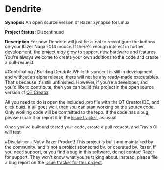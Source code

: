 # Dendrite

**Synopsis**
An open source version of Razer Synapse for Linux

**Project Status:** Discontinued

**Description**
For now, Dendrite will just be a tool to reconfigure the buttons on your Razer Naga 2014 mouse. If there's enough interest in further development, the project *may* grow to support new hardware and features. You're always welcome to create your own additions to the code and create a pull-request.

#Contributing / Building Dendrite
While this project is still in development and without an alpha release, there will not be any ready-made executables. That's because it's still unfinished. However, if you're a developer, and you'd like to contribute, then you can build this project in the open source version of [QT Creator](https://www.qt.io/download-open-source/).

All you need to do is open the included .pro file with the QT Creator IDE, and click build. If all goes well, then you can start working on the source code. Only working code will be committed to the repo. If the code has a bug, please repair it or report it in the [issue tracker](https://github.com/cozylife/dendrite/issues), as usual.

Once you've built and tested your code, create a pull request, and Travis CI will test 

#Disclaimer - Not a Razer Product!
This project is built and maintained by the community, and is not a project sponsored by, or operated by, [Razer](https://razerzone.com). If you need support, or you find a bug in this software, do not contact Razer for support. They won't know what you're talking about. Instead, please file a bug report on the [issue tracker for this project](https://github.com/cozylife/dendrite/issues).
